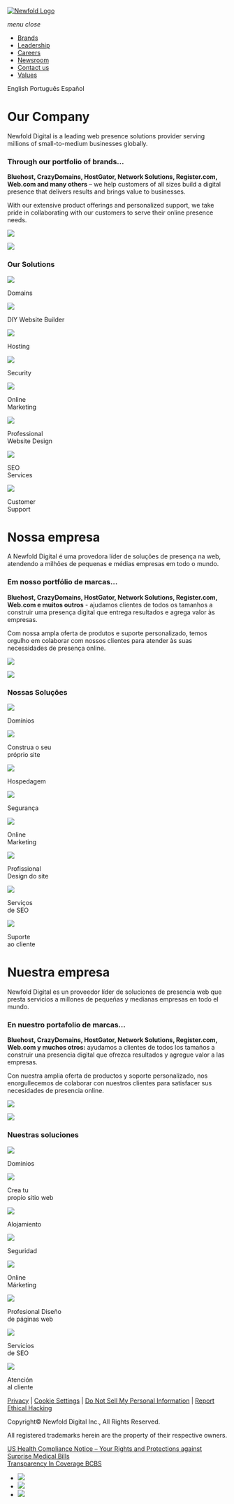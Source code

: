 [![Newfold Logo](/content/experience-fragments/newfold/site-header/master/_jcr_content/root/header/logo.coreimg.svg/1685650428786/newfold-logo.svg)](https://www.newfold.com/)

[](tel:8008628921)_menu_ _close_

* [Brands](https://www.newfold.com/brands)
* [Leadership](https://www.newfold.com/leadership)
* [Careers](https://www.newfold.com/careers)
* [Newsroom](https://www.newfold.com/newsroom)
* [Contact us](https://www.newfold.com/contact)
* [Values](https://www.newfold.com/values)

English Português Español

Our Company
===========

Newfold Digital is a leading web presence solutions provider serving millions of small-to-medium businesses globally. 

### **Through our portfolio of brands...**

**Bluehost, CrazyDomains, HostGator, Network Solutions, Register.com, Web.com and many others** – we help customers of all sizes build a digital presence that delivers results and brings value to businesses.  
  
With our extensive product offerings and personalized support, we take pride in collaborating with our customers to serve their online presence needs.

![](https://www.newfold.com/_jcr_content/root/section_306921688/responsivecolumns/column-2/image.coreimg.jpeg/1621369423410/content.jpeg)

![](https://newfold.scene7.com/is/content/NewfoldDigital/dots?ts=1685650426473&dpr=off)

### Our Solutions

![](https://www.newfold.com/_jcr_content/root/section_35469002/responsivecolumns/column-0/itl.coreimg.svg/1612906255342/icon-domains.svg)

Domains

![](https://www.newfold.com/_jcr_content/root/section_35469002/responsivecolumns/column-1/itl_copy.coreimg.svg/1612906054108/icon-websites.svg)

DIY Website Builder  

![](https://www.newfold.com/_jcr_content/root/section_35469002/responsivecolumns/column-2/itl_copy.coreimg.svg/1612758895143/icon-hosting.svg)

Hosting

![](https://www.newfold.com/_jcr_content/root/section_35469002/responsivecolumns/column-3/itl_copy.coreimg.svg/1612758907536/icon-ssl.svg)

Security

![](https://www.newfold.com/_jcr_content/root/section_35469002/responsivecolumns_2001943999/column-0/itl_copy.coreimg.svg/1612906418032/icon-onlinemarketing.svg)

Online  
Marketing

![](https://www.newfold.com/_jcr_content/root/section_35469002/responsivecolumns_2001943999/column-1/itl_copy_487334545.coreimg.svg/1612910160651/icon-professionalwebsites.svg)

Professional  
Website Design

![](https://www.newfold.com/_jcr_content/root/section_35469002/responsivecolumns_2001943999/column-2/itl_copy_1473752176.coreimg.svg/1612905920927/icon-seo.svg)

SEO  
Services

![](https://www.newfold.com/_jcr_content/root/section_35469002/responsivecolumns_2001943999/column-3/itl_copy_853944041.coreimg.svg/1612910028927/icon-support.svg)

Customer  
Support

**Nossa empresa**
=================

A Newfold Digital é uma provedora líder de soluções de presença na web, atendendo a milhões de pequenas e médias empresas em todo o mundo.

### **Em nosso portfólio de marcas...**

**Bluehost, CrazyDomains, HostGator, Network Solutions, Register.com, Web.com e muitos outros** \- ajudamos clientes de todos os tamanhos a construir uma presença digital que entrega resultados e agrega valor às empresas.

Com nossa ampla oferta de produtos e suporte personalizado, temos orgulho em colaborar com nossos clientes para atender às suas necessidades de presença online.

![](https://www.newfold.com/_jcr_content/root/section_306921688_co/responsivecolumns/column-2/image.coreimg.jpeg/1621369423410/content.jpeg)

![](https://newfold.scene7.com/is/content/NewfoldDigital/dots?ts=1685650426473&dpr=off)

### Nossas Soluções

![](https://www.newfold.com/_jcr_content/root/section_35469002_cop/responsivecolumns/column-0/itl.coreimg.svg/1643217238250/icon-domains.svg)

Domínios

![](https://www.newfold.com/_jcr_content/root/section_35469002_cop/responsivecolumns/column-1/itl_copy.coreimg.svg/1643217423588/icon-websites.svg)

Construa o seu  
próprio site

![](https://www.newfold.com/_jcr_content/root/section_35469002_cop/responsivecolumns/column-2/itl_copy.coreimg.svg/1643217295360/icon-hosting.svg)

Hospedagem

![](https://www.newfold.com/_jcr_content/root/section_35469002_cop/responsivecolumns/column-3/itl_copy.coreimg.svg/1643217314129/icon-ssl.svg)

Segurança

![](https://www.newfold.com/_jcr_content/root/section_35469002_cop/responsivecolumns_2001943999/column-0/itl_copy.coreimg.svg/1612906418032/icon-onlinemarketing.svg)

Online  
Marketing

![](https://www.newfold.com/_jcr_content/root/section_35469002_cop/responsivecolumns_2001943999/column-1/itl_copy_487334545.coreimg.svg/1643217411129/icon-professionalwebsites.svg)

Profissional   
Design do site

![](https://www.newfold.com/_jcr_content/root/section_35469002_cop/responsivecolumns_2001943999/column-2/itl_copy_1473752176.coreimg.svg/1643217377101/icon-seo.svg)

Serviços  
de SEO

![](https://www.newfold.com/_jcr_content/root/section_35469002_cop/responsivecolumns_2001943999/column-3/itl_copy_853944041.coreimg.svg/1643217402223/icon-support.svg)

Suporte  
ao cliente

**Nuestra empresa**
===================

Newfold Digital es un proveedor líder de soluciones de presencia web que presta servicios a millones de pequeñas y medianas empresas en todo el mundo.

### **En nuestro portafolio de marcas...**

**Bluehost, CrazyDomains, HostGator, Network Solutions, Register.com, Web.com y muchos otros:** ayudamos a clientes de todos los tamaños a construir una presencia digital que ofrezca resultados y agregue valor a las empresas.

Con nuestra amplia oferta de productos y soporte personalizado, nos enorgullecemos de colaborar con nuestros clientes para satisfacer sus necesidades de presencia online.

![](https://www.newfold.com/_jcr_content/root/section_306921688_co_808207359/responsivecolumns/column-2/image.coreimg.jpeg/1621369423410/content.jpeg)

![](https://newfold.scene7.com/is/content/NewfoldDigital/dots?ts=1685650426473&dpr=off)

### **Nuestras soluciones**

![](https://www.newfold.com/_jcr_content/root/section_35469002_cop_1434663617/responsivecolumns/column-0/itl.coreimg.svg/1643217683535/icon-domains.svg)

Dominios

![](https://www.newfold.com/_jcr_content/root/section_35469002_cop_1434663617/responsivecolumns/column-1/itl_copy.coreimg.svg/1643217706694/icon-websites.svg)

Crea tu  
propio sitio web

![](https://www.newfold.com/_jcr_content/root/section_35469002_cop_1434663617/responsivecolumns/column-2/itl_copy.coreimg.svg/1643217726373/icon-hosting.svg)

Alojamiento

![](https://www.newfold.com/_jcr_content/root/section_35469002_cop_1434663617/responsivecolumns/column-3/itl_copy.coreimg.svg/1643217750078/icon-ssl.svg)

Seguridad

![](https://www.newfold.com/_jcr_content/root/section_35469002_cop_1434663617/responsivecolumns_2001943999/column-0/itl_copy.coreimg.svg/1643217774044/icon-onlinemarketing.svg)

Online  
Márketing

![](https://www.newfold.com/_jcr_content/root/section_35469002_cop_1434663617/responsivecolumns_2001943999/column-1/itl_copy_487334545.coreimg.svg/1643217812542/icon-professionalwebsites.svg)

Profesional Diseño  
de páginas web

![](https://www.newfold.com/_jcr_content/root/section_35469002_cop_1434663617/responsivecolumns_2001943999/column-2/itl_copy_1473752176.coreimg.svg/1643217833311/icon-seo.svg)

Servicios  
de SEO

![](https://www.newfold.com/_jcr_content/root/section_35469002_cop_1434663617/responsivecolumns_2001943999/column-3/itl_copy_853944041.coreimg.svg/1643217890573/icon-support.svg)

Atención  
al cliente

[Privacy](https://newfold.com/privacy-center) | [Cookie Settings](#) | [Do Not Sell My Personal Information](https://www.newfold.com/privacy-center/addendum-for-california-users) | [Report Ethical Hacking](https://disclosure.web.com/)  
  
Copyright© Newfold Digital Inc., All Rights Reserved.    

All registered trademarks herein are the property of their respective owners.

[US Health Compliance Notice – Your Rights and Protections against Surprise Medical Bills](https://bcbs.widen.net/content/vqlrwatrzl/original/COCO_214626_21_Your-Rights-and-Protections-Against-Surprise-Medical-Bills.pdf?u=twjobu&download=true)  
[Transparency In Coverage BCBS](https://member.myhealthtoolkitfl.com/web/public/brands/universal/transparency-in-coverage/?branding=fl)

* [![](/content/dam/newfold/social/twitter-icon.svg)](https://twitter.com/NewfoldDigital/)
* [![](/content/dam/newfold/social/instagram%20icon.png)](https://www.instagram.com/newfolddigital/)
* [![](/content/dam/newfold/social/linkedin-icon.svg)](https://www.linkedin.com/company/newfold/)

[](https://www.comparably.com/companies/newfold-digital?utm_source=widgets&utm_medium=cfc&utm_campaign=star_rating)